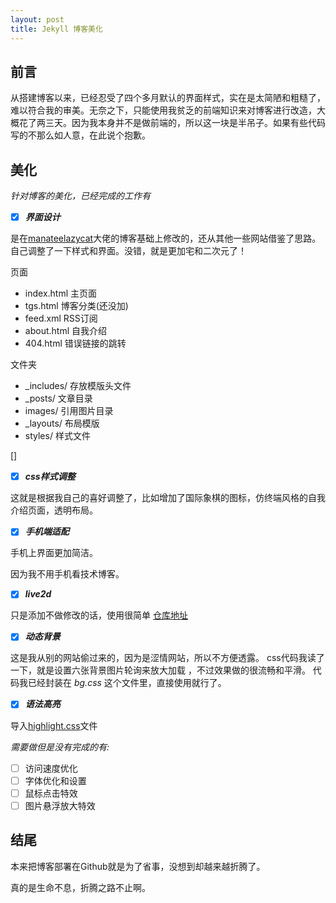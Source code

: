 ```yaml
---
layout: post
title: Jekyll 博客美化
---
```

## 前言
从搭建博客以来，已经忍受了四个多月默认的界面样式，实在是太简陋和粗糙了，难以符合我的审美。无奈之下，只能使用我贫乏的前端知识来对博客进行改造，大概花了两三天。因为我本身并不是做前端的，所以这一块是半吊子。如果有些代码写的不那么如人意，在此说个抱歉。

## 美化
*针对博客的美化，已经完成的工作有*

- [x] ***界面设计***

是在[manateelazycat](https://manateelazycat.github.io/)大佬的博客基础上修改的，还从其他一些网站借鉴了思路。
自己调整了一下样式和界面。没错，就是更加宅和二次元了！

 页面
* index.html    主页面
* tgs.html    博客分类(还没加)
* feed.xml    RSS订阅
* about.html    自我介绍
* 404.html    错误链接的跳转

 文件夹
* _includes/ 存放模版头文件
* _posts/ 文章目录
* images/ 引用图片目录
* _layouts/ 布局模版
* styles/ 样式文件
 
[]

- [x] ***css样式调整***

这就是根据我自己的喜好调整了，比如增加了国际象棋的图标，仿终端风格的自我介绍页面，透明布局。

- [x] ***手机端适配***

手机上界面更加简洁。 

因为我不用手机看技术博客。

- [x] ***live2d***

只是添加不做修改的话，使用很简单 [仓库地址](https://github.com/stevenjoezhang/live2d-widget)

- [x] ***动态背景***

这是我从别的网站偷过来的，因为是涩情网站，所以不方便透露。
css代码我读了一下，就是设置六张背景图片轮询来放大加载 ，不过效果做的很流畅和平滑。
代码我已经封装在 *bg.css* 这个文件里，直接使用就行了。


- [x]  ***语法高亮***

导入[highlight.css](../../../theme/highlight.css)文件


*需要做但是没有完成的有:*
- [ ] 访问速度优化
- [ ] 字体优化和设置
- [ ] 鼠标点击特效
- [ ] 图片悬浮放大特效

## 结尾

本来把博客部署在Github就是为了省事，没想到却越来越折腾了。

真的是生命不息，折腾之路不止啊。
